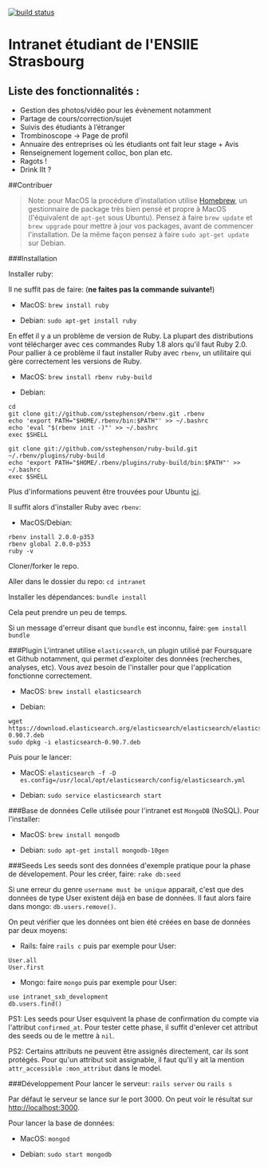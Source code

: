 [![build status](https://api.travis-ci.org/ares-ensiie/intranet.png)](https://travis-ci.org/ares-ensiie/intranet)

# Intranet étudiant de l'ENSIIE Strasbourg

## Liste des fonctionnalités :
- Gestion des photos/vidéo pour les évènement notamment
- Partage de cours/correction/sujet
- Suivis des étudiants à l’étranger
- Trombinoscope → Page de profil
- Annuaire des entreprises où les étudiants ont fait leur stage + Avis
- Renseignement logement colloc, bon plan etc.
- Ragots !
- Drink IIt ?

##Contribuer

> Note: pour MacOS la procédure d'installation utilise [Homebrew](http://brew.sh/), un gestionnaire de package très bien pensé et propre à MacOS (l'équivalent de `apt-get` sous Ubuntu). Pensez à faire `brew update` et `brew upgrade` pour mettre à jour vos packages, avant de commencer l'installation. 
De la même façon pensez à faire `sudo apt-get update` sur Debian.



###Installation

Installer ruby:

Il ne suffit pas de faire: (**ne faites pas la commande suivante!**)

- MacOS: 
`brew install ruby`
	
- Debian: 
`sudo apt-get install ruby`

En effet il y a un problème de version de Ruby. La plupart des distributions vont télécharger avec ces commandes Ruby 1.8 alors qu'il faut Ruby 2.0.
Pour pallier à ce problème il faut installer Ruby avec `rbenv`, un utilitaire qui gère correctement les versions de Ruby.

- MacOS:
`brew install rbenv ruby-build` 

- Debian:

```shell 
cd
git clone git://github.com/sstephenson/rbenv.git .rbenv
echo 'export PATH="$HOME/.rbenv/bin:$PATH"' >> ~/.bashrc
echo 'eval "$(rbenv init -)"' >> ~/.bashrc
exec $SHELL

git clone git://github.com/sstephenson/ruby-build.git ~/.rbenv/plugins/ruby-build
echo 'export PATH="$HOME/.rbenv/plugins/ruby-build/bin:$PATH"' >> ~/.bashrc
exec $SHELL
```
Plus d'informations peuvent être trouvées pour Ubuntu [ici](http://gorails.com/setup/ubuntu/13.10).

Il suffit alors d'installer Ruby avec `rbenv`:

- MacOS/Debian:

```shell
rbenv install 2.0.0-p353
rbenv global 2.0.0-p353
ruby -v
```
				
Cloner/forker le repo.
	

Aller dans le dossier du repo: 
`cd intranet`

Installer les dépendances:
`bundle install`
	
Cela peut prendre un peu de temps.
	
Si un message d'erreur disant que `bundle` est inconnu, faire: 
`gem install bundle`

###Plugin
L'intranet utilise `elasticsearch`, un plugin utilisé par Foursquare et Github notamment, qui permet d'exploiter des données (recherches, analyses, etc). Vous avez besoin de l'installer pour que l'application fonctionne correctement.

- MacOS:
`brew install elasticsearch`

- Debian:

```shell
wget https://download.elasticsearch.org/elasticsearch/elasticsearch/elasticsearch-0.90.7.deb
sudo dpkg -i elasticsearch-0.90.7.deb
```

Puis pour le lancer:

- MacOS: 
`elasticsearch -f -D es.config=/usr/local/opt/elasticsearch/config/elasticsearch.yml`

- Debian:
`sudo service elasticsearch start`

###Base de données
Celle utilisée pour l'intranet est `MongoDB` (NoSQL).
Pour l'installer:

- MacOS: 
`brew install mongodb`

- Debian:
`sudo apt-get install mongodb-10gen`


###Seeds
Les seeds sont des données d'exemple pratique pour la phase de dévelopement.
Pour les créer, faire:
`rake db:seed`

Si une erreur du genre `username must be unique` apparait, c'est que des données de type User existent déjà en base de données.
Il faut alors faire dans mongo: `db.users.remove()`.

On peut vérifier que les données ont bien été créées en base de données par deux moyens:

- Rails: faire `rails c` puis par exemple pour User:

```
User.all
User.first
```

- Mongo: faire `mongo` puis par exemple pour User:

```
use intranet_sxb_development
db.users.find()
```

PS1: Les seeds pour User esquivent la phase de confirmation du compte via l'attribut `confirmed_at`.
Pour tester cette phase, il suffit d'enlever cet attribut des seeds ou de le mettre à `nil`.

PS2: Certains attributs ne peuvent être assignés directement, car ils sont protégés.
Pour qu'un attribut soit assignable, il faut qu'il y ait la mention `attr_accessible :mon_attribut` dans le model.


###Développement
Pour lancer le serveur: 
`rails server`
ou 
`rails s`
	
Par défaut le serveur se lance sur le port 3000. On peut voir le résultat sur [http://localhost:3000](http://localhost:3000]).

Pour lancer la base de données:
		
- MacOS: 
`mongod`

- Debian:
`sudo start mongodb`
